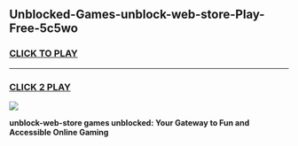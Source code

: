 
## Unblocked-Games-unblock-web-store-Play-Free-5c5wo
<h3>
<a href="https://premium76.site?title=unblock-web-store&ref=20M">CLICK TO PLAY</a></h3>
<hr>

<h3>
<a href="https://premium76.site?title=unblock-web-store&ref=20M">CLICK 2 PLAY</a>
  
</h3>

<a href="https://premium76.site?title=unblock-web-store&ref=19M"><img src="https://clearcache.store/games.png"></a>


**unblock-web-store games unblocked: Your Gateway to Fun and Accessible Online Gaming**
